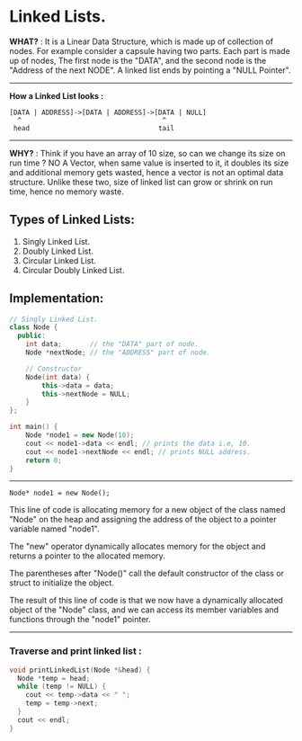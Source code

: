 # Linked Lists.

**WHAT?** : It is a Linear Data Structure, which is made up of collection of nodes. For example consider a capsule having two parts. Each part is made up of nodes, The first node is the "DATA", and the second node is the "Address of the next NODE". A linked list ends by pointing a "NULL Pointer".

---

**How a Linked List looks :**

```
[DATA | ADDRESS]->[DATA | ADDRESS]->[DATA | NULL]
  ^                                   ^
 head                                tail
```

---

**WHY?** : Think if you have an array of 10 size, so can we change its size on run time ? NO A Vector, when same value is inserted to it, it doubles its size and additional memory gets wasted, hence a vector is not an optimal data structure. Unlike these two, size of linked list can grow or shrink on run time, hence no memory waste.

## Types of Linked Lists:

1. Singly Linked List.
2. Doubly Linked List.
3. Circular Linked List.
4. Circular Doubly Linked List.

## Implementation:

```cpp
// Singly Linked List.
class Node {
  public:
    int data;       // the "DATA" part of node.
    Node *nextNode; // the "ADDRESS" part of node.

    // Constructor
    Node(int data) {
        this->data = data;
        this->nextNode = NULL;
    }
};

int main() {
    Node *node1 = new Node(10);
    cout << node1->data << endl; // prints the data i.e, 10.
    cout << node1->nextNode << endl; // prints NULL address.
    return 0;
}
```

---

`Node* node1 = new Node();`

This line of code is allocating memory for a new object of the class named "Node" on the heap and assigning the address of the object to a pointer variable named
"node1".

The "new" operator dynamically allocates memory for the object and returns a pointer to the allocated memory.

The parentheses after "Node()" call the default constructor of the class or struct to initialize the object.

The result of this line of code is that we now have a dynamically allocated object of the "Node" class, and we can access its member variables and functions through the "node1" pointer.

---

### Traverse and print linked list :

```cpp
void printLinkedList(Node *&head) {
  Node *temp = head;
  while (temp != NULL) {
    cout << temp->data << " ";
    temp = temp->next;
  }
  cout << endl;
}
```
